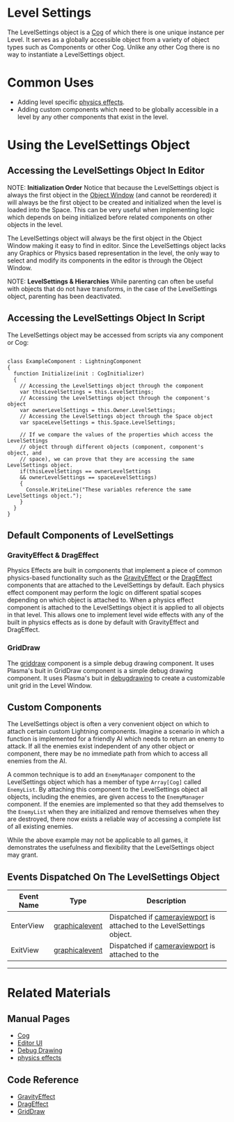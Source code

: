 # Level Settings
The LevelSettings object is a [Cog](https://plasmaengine.github.io/PlasmaDocs/Manual/architecture/cogs.markdown) of which there is one unique instance per Level. It serves as a globally accessible object from a variety of object types such as Components or other Cog. Unlike any other Cog there is no way to instantiate a LevelSettings object.

# Common Uses
 - Adding level specific [physics effects](https://plasmaengine.github.io/PlasmaDocs/Manual/physics/physicseffectsandregions.markdown).
 - Adding custom components which need to be globally accessible in a level by any other components that exist in the level.

# Using the LevelSettings Object

## Accessing the LevelSettings Object In Editor

NOTE: **Initialization Order** Notice that because the LevelSettings object is always the first object in the [Object Window](https://plasmaengine.github.io/PlasmaDocs/Manual/editor/editorui.markdown) (and cannot be reordered) it will always be the first object to be created and initialized when the level is loaded into the Space. This can be very useful when implementing logic which depends on being initialized before related components on other objects in the level.


The LevelSettings object will always be the first object in the Object Window making it easy to find in editor.
Since the LevelSettings object lacks any Graphics or Physics based representation in the level, the only way to select and modify its components in the editor is through the Object Window.

NOTE: **LevelSettings & Hierarchies**  While parenting can often be useful with objects that do not have transforms, in the case of the LevelSettings object, parenting has been deactivated.

## Accessing the LevelSettings Object In Script
The LevelSettings object may be accessed from scripts via any component or Cog:

<pre><code class="language-csharp" name="LevelSettings Access Example">
class ExampleComponent : LightningComponent
{
  function Initialize(init : CogInitializer)
  {
    // Accessing the LevelSettings object through the component
    var thisLevelSettings = this.LevelSettings;
    // Accessing the LevelSettings object through the component's object
    var ownerLevelSettings = this.Owner.LevelSettings;
    // Accessing the LevelSettings object through the Space object
    var spaceLevelSettings = this.Space.LevelSettings;

    // If we compare the values of the properties which access the LevelSettings
    // object through different objects (component, component's object, and 
    // space), we can prove that they are accessing the same LevelSettings object.
    if(thisLevelSettings == ownerLevelSettings
    && ownerLevelSettings == spaceLevelSettings)
    {
      Console.WriteLine("These variables reference the same LevelSettings object.");
    }
  }
}
</code></pre>

## Default Components of LevelSettings

### GravityEffect & DragEffect
Physics Effects are built in components that implement a piece of common physics-based functionality such as the [GravityEffect](https://plasmaengine.github.io/PlasmaDocs/Manual/physics/physicseffectsandregions/forceeffect.markdown) or the [DragEffect](https://github.com/PlasmaEngine/PlasmaDocs/tree/master/docs/C%2B%2B/code_reference/class_reference/drageffect.markdown) components that are attached to the LevelSettings by default. Each physics effect component may perform the logic on different spatial scopes depending on which object is attached to. When a physics effect component is attached to the LevelSettings object it is applied to all objects in that level. This allows one to implement level wide effects with any of the built in physics effects as is done by default with GravityEffect and DragEffect.

### GridDraw
The [griddraw](https://github.com/PlasmaEngine/PlasmaDocs/tree/master/docs/C%2B%2B/code_reference/class_reference/griddraw.markdown) component is a simple debug drawing component. It uses Plasma's buit in GridDraw component is a simple debug drawing component. It uses Plasma's buit in [debugdrawing](https://plasmaengine.github.io/PlasmaDocs/Manual/scripting/debugdrawing.markdown) to create a customizable unit grid in the Level Window.

## Custom Components
The LevelSettings object is often a very convenient object on which to attach certain custom Lightning components. Imagine a scenario in which a function is implemented for a friendly AI which needs to return an enemy to attack. If all the enemies exist independent of any other object or component, there may be no immediate path from which to access all enemies from the AI.

A common technique is to add an `EnemyManager` component to the LevelSettings object which has a member of type `Array[Cog]` called `EnemyList`. By attaching this component to the LevelSettings object all objects, including the enemies, are given access to the `EnemyManager` component. If the enemies are implemented so that they add themselves to the `EnemyList` when they are initialized and remove themselves when they are destroyed, there now exists a reliable way of accessing a complete list of all existing enemies.

While the above example may not be applicable to all games, it demonstrates the usefulness and flexibility that the LevelSettings object may grant.

## Events Dispatched On The LevelSettings Object


| Event Name       | Type                                | Description                                                       |
|------------------|-------------------------------------|-------------------------------------------------------------------|
| EnterView        | [graphicalevent](https://github.com/PlasmaEngine/PlasmaDocs/tree/master/docs/C%2B%2B/code_reference/class_reference/graphicalevent.markdown) | Dispatched if [cameraviewport](https://github.com/PlasmaEngine/PlasmaDocs/tree/master/docs/C%2B%2B/code_reference/class_reference/cameraviewport.markdown) is attached to the LevelSettings object. |
| ExitView         | [graphicalevent](https://github.com/PlasmaEngine/PlasmaDocs/tree/master/docs/C%2B%2B/code_reference/class_reference/graphicalevent.markdown) | Dispatched if [cameraviewport](https://github.com/PlasmaEngine/PlasmaDocs/tree/master/docs/C%2B%2B/code_reference/class_reference/cameraviewport.markdown) is attached to the |

---

# Related Materials
## Manual Pages
- [Cog](https://plasmaengine.github.io/PlasmaDocs/Manual/architecture/cogs.markdown)
- [Editor UI](https://plasmaengine.github.io/PlasmaDocs/Manual/editor/editorui.markdown)
- [Debug Drawing](https://plasmaengine.github.io/PlasmaDocs/Manual/scripting/debugdrawing.markdown)
- [physics effects](https://plasmaengine.github.io/PlasmaDocs/Manual/physics/physicseffectsandregions.markdown)

## Code Reference
- [GravityEffect](https://github.com/PlasmaEngine/PlasmaDocs/tree/master/docs/C%2B%2B/code_reference/class_reference/gravityeffect.markdown) 
- [DragEffect](https://github.com/PlasmaEngine/PlasmaDocs/tree/master/docs/C%2B%2B/code_reference/class_reference/drageffect.markdown) 
- [GridDraw](https://github.com/PlasmaEngine/PlasmaDocs/tree/master/docs/C%2B%2B/code_reference/class_reference/griddraw.markdown) 
 

 